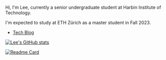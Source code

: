 Hi, I'm Lee, currently a senior undergraduate student at Harbin Institute of Technology. 

I'm expected to study at ETH Zürich as a master student in Fall 2023.

* [Tech Blog](https://lee-abcde.github.io/)

[![Lee's GitHub stats](https://github-readme-stats.vercel.app/api?username=Lee-abcde&show_owner==True&theme=great-gatsby)](https://github.com/anuraghazra/github-readme-stats)



[![Readme Card](https://github-readme-stats.vercel.app/api/pin/?username=taichi-dev&repo=taichi&show_owner==True&theme=great-gatsby)](https://github.com/taichi-dev/taichi)

<!--
**Lee-abcde/Lee-abcde** is a ✨ _special_ ✨ repository because its `README.md` (this file) appears on your GitHub profile.

Here are some ideas to get you started:

- 🔭 I’m currently working on ...
- 🌱 I’m currently learning ...
- 👯 I’m looking to collaborate on ...
- 🤔 I’m looking for help with ...
- 💬 Ask me about ...
- 📫 How to reach me: ...
- 😄 Pronouns: ...
- ⚡ Fun fact: ...
-->

